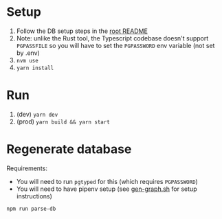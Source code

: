 # Setup

1. Follow the DB setup steps in the [root README](../../README.md)
1. Note: unlike the Rust tool, the Typescript codebase doesn't support `PGPASSFILE` so you will have to set the `PGPASSWORD` env variable (not set by .env)
1. `nvm use`
1. `yarn install`

<!-- set -a; pushd ../../ && . ./.env; popd; set +a -->

# Run

1. (dev) `yarn dev`
1. (prod) `yarn build && yarn start`

# Regenerate database

Requirements:

- You will need to run `pgtyped` for this (which requires `PGPASSWORD`)
- You will need to have pipenv setup (see [gen-graph.sh](./bin/gen-graph.sh) for setup instructions)

`npm run parse-db`
